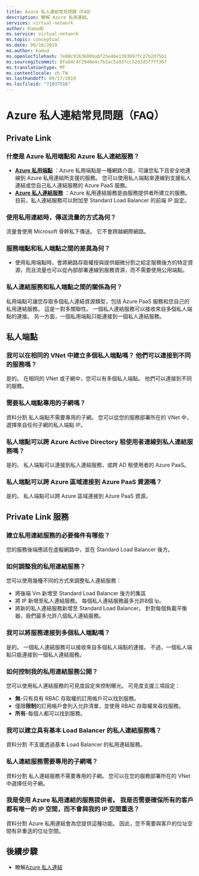 ```yaml
---
title: Azure 私人連結常見問題（FAQ）
description: 瞭解 Azure 私用連結。
services: virtual-network
author: KumudD
ms.service: virtual-network
ms.topic: conceptual
ms.date: 09/16/2019
ms.author: kumud
ms.openlocfilehash: 7e08c91636089abf25e46e1303097fc27b2d75b1
ms.sourcegitcommit: 0fab4c4f2940e4c7b2ac5a93fcc52d2d5f7ff367
ms.translationtype: MT
ms.contentlocale: zh-TW
ms.lasthandoff: 09/17/2019
ms.locfileid: "71037516"
---
```

# <a name="azure-private-link-frequently-asked-questions-faq"></a>Azure 私人連結常見問題（FAQ）

## <a name="private-link"></a>Private Link

### <a name="what-is-azure-private-endpoint-and-azure-private-link-service"></a>什麼是 Azure 私用端點和 Azure 私人連結服務？

- **[Azure 私用端點](private-endpoint-overview.md)** ：Azure 私用端點是一種網路介面，可讓您私下且安全地連線到 Azure 私用連結所支援的服務。 您可以使用私人端點來連線到支援私人連結或您自己私人連結服務的 Azure PaaS 服務。
- **[Azure 私人連結服務](private-link-service-overview.md)** ：Azure 私用連結服務是由服務提供者所建立的服務。 目前，私人連結服務可以附加至 Standard Load Balancer 的前端 IP 設定。 

### <a name="how-is-traffic-being-send-when-using-private-link"></a>使用私用連結時，傳送流量的方式為何？
流量會使用 Microsoft 骨幹私下傳送。 它不會跨越網際網路。  
 
### <a name="what-is-the-difference-between-a-service-endpoints-and-a-private-endpoints"></a>服務端點和私人端點之間的差異為何？
- 使用私用端點時，會將網路存取權授與提供細微分割之給定服務後方的特定資源，而且流量也可以從內部部署連線到服務資源，而不需要使用公用端點。

### <a name="what-is-the-relationship-between-private-link-service-and-private-endpoint"></a>私人連結服務和私人端點之間的關係為何？
私用端點可讓您存取多個私人連結資源類型，包括 Azure PaaS 服務和您自己的私用連結服務。 這是一對多關聯性。 一個私人連結服務可以接收來自多個私人端點的連接。 另一方面，一個私用端點只能連接到一個私人連結服務。    

## <a name="private-endpoint"></a>私人端點 
 
### <a name="can-i-create-multiple-private-endpoints-in-same-vnet-can-they-connect-to-different-services"></a>我可以在相同的 VNet 中建立多個私人端點嗎？ 他們可以連接到不同的服務嗎？ 
是的。 在相同的 VNet 或子網中，您可以有多個私人端點。 他們可以連接到不同的服務。  
 
### <a name="do-i-require-a-dedicated-subnet-for-private-endpoints"></a>需要私人端點專用的子網嗎？ 
資料分割 私人端點不需要專用的子網。 您可以從您的服務部署所在的 VNet 中，選擇來自任何子網的私人端點 IP。  
 
### <a name="can-private-endpoint-connect-to-private-link-service-across-azure-active-directory-tenants"></a>私人端點可以跨 Azure Active Directory 租使用者連線到私人連結服務嗎？ 
是的。 私人端點可以連接到私人連結服務，或跨 AD 租使用者的 Azure PaaS。  
 
### <a name="can-private-endpoint-connect-to-azure-paas-resources-across-azure-regions"></a>私人端點可以跨 Azure 區域連接到 Azure PaaS 資源嗎？
是的。 私人端點可以跨 Azure 區域連接到 Azure PaaS 資源。

## <a name="private-link-service"></a>Private Link 服務
 
### <a name="what-are-the-pre-requisites-for-creating-a-private-link-service"></a>建立私用連結服務的必要條件有哪些？ 
您的服務後端應該在虛擬網路中，並在 Standard Load Balancer 後方。
 
### <a name="how-can-i-scale-my-private-link-service"></a>如何調整我的私用連結服務？ 
您可以使用幾種不同的方式來調整私人連結服務： 
- 將後端 Vm 新增至 Standard Load Balancer 後方的集區 
- 將 IP 新增至私人連結服務。 每個私人連結服務最多允許8個 Ip。  
- 將新的私人連結服務新增至 Standard Load Balancer。 針對每個負載平衡器，我們最多允許八個私人連結服務。   

### <a name="can-i-connect-my-service-to-multiple-private-endpoints"></a>我可以將服務連接到多個私人端點嗎？
是的。 一個私人連結服務可以接收來自多個私人端點的連接。 不過，一個私人端點只能連接到一個私人連結服務。  
 
### <a name="how-should-i-control-the-exposure-of-my-private-link-service"></a>如何控制我的私用連結服務公開？
您可以使用私人連結服務的可見度設定來控制曝光。 可見度支援三項設定：

- **無**-只有具有 RBAC 存取權的訂用帳戶可以找到服務。 
- 僅限**限制**的訂用帳戶會列入允許清單，並使用 RBAC 存取權來尋找服務。 
- **所有**-每個人都可以找到服務。 
 
### <a name="can-i-create-a-private-link-service-with-basic-load-balancer"></a>我可以建立具有基本 Load Balancer 的私人連結服務嗎？ 
資料分割 不支援透過基本 Load Balancer 的私用連結服務。
 
### <a name="is-a-dedicated-subnet-required-for-private-link-service"></a>私人連結服務需要專用的子網嗎？ 
資料分割 私人連結服務不需要專用的子網。 您可以在您的服務部署所在的 VNet 中選擇任何子網。   

### <a name="i-am-a-service-provider-using-azure-private-link-do-i-need-to-make-sure-all-my-customers-have-unique-ip-space-and-dont-overlap-with-my-ip-space"></a>我是使用 Azure 私用連結的服務提供者。 我是否需要確保所有的客戶都有唯一的 IP 空間，而不會與我的 IP 空間重迭？ 
資料分割 Azure 私用連結會為您提供這種功能。 因此，您不需要與客戶的位址空間有非重迭的位址空間。 

##  <a name="next-steps"></a>後續步驟

- 瞭解[Azure 私人連結](private-link-overview.md)
